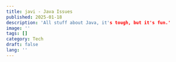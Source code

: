 ```yaml
---
title: javi - Java Issues   
published: 2025-01-18
description: 'All stuff about Java, it's tough, but it's fun.'
image: ''
tags: []
category: Tech
draft: false 
lang: ''
---
```

